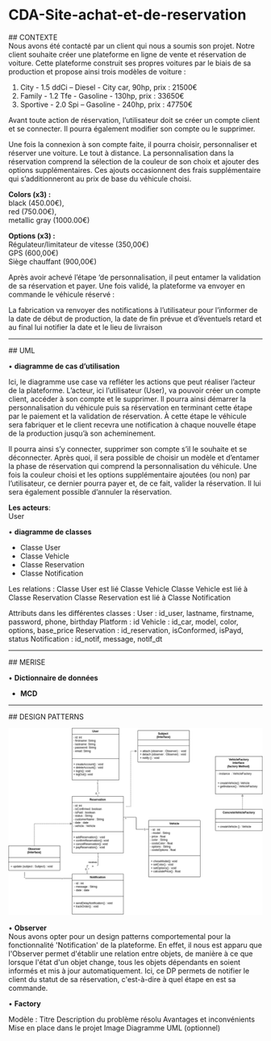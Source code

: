 # CDA-Site-achat-et-de-reservation

## CONTEXTE  
Nous avons été contacté par un client qui nous a soumis son projet. Notre client souhaite créer une plateforme en ligne de vente et réservation de voiture. Cette plateforme construit ses propres voitures par le biais de sa production et propose ainsi trois modèles de voiture :

1. City - 1.5 ddCi – Diesel - City car, 90hp, prix : 21500€
2. Family - 1.2 Tfe - Gasoline - 130hp, prix : 33650€
3. Sportive - 2.0 Spi – Gasoline - 240hp, prix : 47750€

Avant toute action de réservation, l’utilisateur doit se créer un compte client et se connecter. Il pourra également modifier son compte ou le supprimer.

Une fois la connexion à son compte faite, il pourra choisir, personnaliser et réserver une voiture. Le tout à distance. La personnalisation dans la réservation comprend la sélection de la couleur de son choix et ajouter des options supplémentaires. Ces ajouts occasionnent des frais supplémentaire qui s’additionneront au prix de base du véhicule choisi.

**Colors (x3) :**  
black (450.00€),\
red (750.00€),\
metallic gray (1000.00€)

**Options (x3) :**\
Régulateur/limitateur de vitesse (350,00€)\
GPS (600,00€)\
Siège chauffant (900,00€)

Après avoir achevé l’étape ‘de personnalisation, il peut entamer la validation de sa réservation et payer. Une fois validé, la plateforme va envoyer en commande le véhicule réservé :

La fabrication va renvoyer des notifications à l’utilisateur pour l’informer de la date de début de production, la date de fin prévue et d’éventuels retard et au final lui notifier la date et le lieu de livraison

---

## UML

• **diagramme de cas d’utilisation**

Ici, le diagramme use case va refléter les actions que peut réaliser l’acteur de la plateforme. L’acteur, ici l’utilisateur (User), va pouvoir créer un compte client, accéder à son compte et le supprimer. Il pourra ainsi démarrer la personnalisation du véhicule puis sa réservation en terminant cette étape par le paiement et la validation de réservation. À cette étape le véhicule sera fabriquer et le client recevra une notification à chaque nouvelle étape de la production jusqu’à son acheminement.

Il pourra ainsi s’y connecter, supprimer son compte s’il le souhaite et se déconnecter. Après quoi, il sera possible de choisir un modèle et d’entamer la phase de réservation qui comprend la personnalisation du véhicule. Une fois la couleur choisi et les options supplémentaire ajoutées (ou non) par l’utilisateur, ce dernier pourra payer et, de ce fait, valider la réservation. Il lui sera également possible d’annuler la réservation.

**Les acteurs**:\
User

• **diagramme de classes**

- Classe User
- Classe Vehicle
- Classe Reservation
- Classe Notification

Les relations :
Classe User est lié Classe Vehicle
Classe Vehicle est lié à Classe Reservation
Classe Reservation est lié à Classe Notification

Attributs dans les différentes classes :
User : id_user, lastname, firstname, password, phone, birthday
Platform : id
Vehicle : id_car, model, color, options, base_price
Reservation : id_reservation, isConformed, isPayd, status
Notification : id_notif, message, notif_dt

---

## MERISE

• **Dictionnaire de données**

- **MCD**

---

## DESIGN PATTERNS

![Image-diag-classes](./illustrations/Cas%20d'utilisation-Diag.-classes%20final.drawio.png)

• **Observer**\
Nous avons opter pour un design patterns comportemental pour la fonctionnalité 'Notification' de la plateforme. En effet, il nous est apparu que l'Observer permet d'établir une relation entre objets, de manière à ce que lorsque l'état d'un objet change, tous les objets dépendants en soient informés et mis à jour automatiquement. Ici, ce DP permets de notifier le client du statut de sa réservation, c'est-à-dire à quel étape en est sa commande.

• **Factory**

Modèle :
Titre
Description du problème résolu
Avantages et inconvénients
Mise en place dans le projet
Image Diagramme UML (optionnel)
